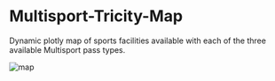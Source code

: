 # Multisport-Tricity-Map

Dynamic plotly map of sports facilities available with each of the three available Multisport pass types. 

![map](https://user-images.githubusercontent.com/91700001/220774392-9dfd74f6-03bd-43a3-a7fe-b526e1253250.png)
